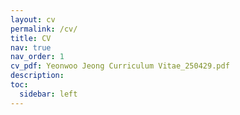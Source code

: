 ```yaml
---
layout: cv
permalink: /cv/
title: CV
nav: true
nav_order: 1
cv_pdf: Yeonwoo Jeong Curriculum Vitae_250429.pdf
description: 
toc:
  sidebar: left
---
```

